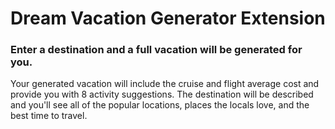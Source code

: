 # Dream Vacation Generator Extension

### Enter a destination and a full vacation will be generated for you.
Your generated vacation will include the cruise and flight average cost and provide you with 8 activity suggestions. The destination will be described and you'll see all of the popular locations, places the locals love, and the best time to travel.
